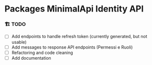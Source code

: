 ﻿# Packages MinimalApi Identity API

### 🏗️ TODO

- [ ] Add endpoints to handle refresh token (currently generated, but not usable)
- [ ] Add messages to response API endpoints (Permessi e Ruoli)
- [ ] Refactoring and code cleaning
- [ ] Add documentation